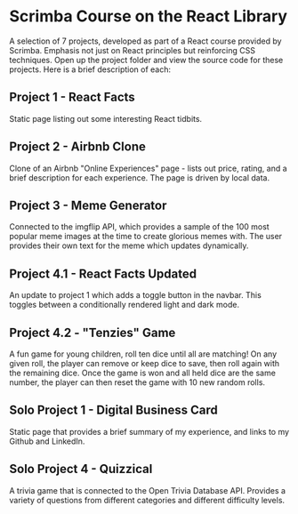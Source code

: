 # Scrimba Course on the React Library
A selection of 7 projects, developed as part of a React course provided by Scrimba. Emphasis not just on React principles but reinforcing CSS techniques.
Open up the project folder and view the source code for these projects. Here is a brief description of each: 
## Project 1 - React Facts
Static page listing out some interesting React tidbits.
## Project 2 - Airbnb Clone
Clone of an Airbnb "Online Experiences" page - lists out price, rating, and a brief description for each experience. The page is driven by local data.
## Project 3 - Meme Generator
Connected to the imgflip API, which provides a sample of the 100 most popular meme images at the time to create glorious memes with. The user provides their own text for the meme which updates dynamically.
## Project 4.1 - React Facts Updated
An update to project 1 which adds a toggle button in the navbar. This toggles between a conditionally rendered light and dark mode.
## Project 4.2 - "Tenzies" Game
A fun game for young children, roll ten dice until all are matching!
On any given roll, the player can remove or keep dice to save, then roll again with the remaining dice. Once the game is won and all held dice are the same number, the player can then reset the game with 10 new random rolls.
## Solo Project 1 - Digital Business Card
Static page that provides a brief summary of my experience, and links to my Github and LinkedIn.
## Solo Project 4 - Quizzical
A trivia game that is connected to the Open Trivia Database API. Provides a variety of questions from different categories and different difficulty levels.
